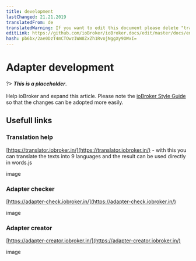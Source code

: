 ```yaml
---
title: development
lastChanged: 21.21.2019
translatedFrom: de
translatedWarning: If you want to edit this document please delete "translatedFrom" field, elsewise this document will be translated automatically again
editLink: https://github.com/ioBroker/ioBroker.docs/edit/master/docs/en/dev/README.md
hash: pb6bx/2ae0DzT4mCTOwzIWW8ZxZh1RvojNggXy9OWxI=
---
```

# Adapter development
?> ***This is a placeholder***.<br><br> Help ioBroker and expand this article. Please note the [ioBroker Style Guide](community/styleguidedoc) so that the changes can be adopted more easily.

## Usefull links
### Translation help
[https://translator.iobroker.in/](https://translator.iobroker.in/) - with this you can translate the texts into 9 languages and the result can be used directly in words.js

image

### Adapter checker
[https://adapter-check.iobroker.in/](https://adapter-check.iobroker.in/)

image

### Adapter creator
[https://adapter-creator.iobroker.in/](https://adapter-creator.iobroker.in/)

image